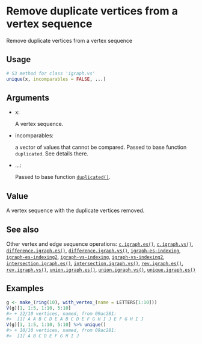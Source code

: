 # Remove duplicate vertices from a vertex sequence

Remove duplicate vertices from a vertex sequence

## Usage

``` r
# S3 method for class 'igraph.vs'
unique(x, incomparables = FALSE, ...)
```

## Arguments

- x:

  A vertex sequence.

- incomparables:

  a vector of values that cannot be compared. Passed to base function
  `duplicated`. See details there.

- ...:

  Passed to base function
  [`duplicated()`](https://rdrr.io/r/base/duplicated.html).

## Value

A vertex sequence with the duplicate vertices removed.

## See also

Other vertex and edge sequence operations:
[`c.igraph.es()`](https://r.igraph.org/reference/c.igraph.es.md),
[`c.igraph.vs()`](https://r.igraph.org/reference/c.igraph.vs.md),
[`difference.igraph.es()`](https://r.igraph.org/reference/difference.igraph.es.md),
[`difference.igraph.vs()`](https://r.igraph.org/reference/difference.igraph.vs.md),
[`igraph-es-indexing`](https://r.igraph.org/reference/igraph-es-indexing.md),
[`igraph-es-indexing2`](https://r.igraph.org/reference/igraph-es-indexing2.md),
[`igraph-vs-indexing`](https://r.igraph.org/reference/igraph-vs-indexing.md),
[`igraph-vs-indexing2`](https://r.igraph.org/reference/igraph-vs-indexing2.md),
[`intersection.igraph.es()`](https://r.igraph.org/reference/intersection.igraph.es.md),
[`intersection.igraph.vs()`](https://r.igraph.org/reference/intersection.igraph.vs.md),
[`rev.igraph.es()`](https://r.igraph.org/reference/rev.igraph.es.md),
[`rev.igraph.vs()`](https://r.igraph.org/reference/rev.igraph.vs.md),
[`union.igraph.es()`](https://r.igraph.org/reference/union.igraph.es.md),
[`union.igraph.vs()`](https://r.igraph.org/reference/union.igraph.vs.md),
[`unique.igraph.es()`](https://r.igraph.org/reference/unique.igraph.es.md)

## Examples

``` r
g <- make_(ring(10), with_vertex_(name = LETTERS[1:10]))
V(g)[1, 1:5, 1:10, 5:10]
#> + 22/10 vertices, named, from 09ac281:
#>  [1] A A B C D E A B C D E F G H I J E F G H I J
V(g)[1, 1:5, 1:10, 5:10] %>% unique()
#> + 10/10 vertices, named, from 09ac281:
#>  [1] A B C D E F G H I J
```

